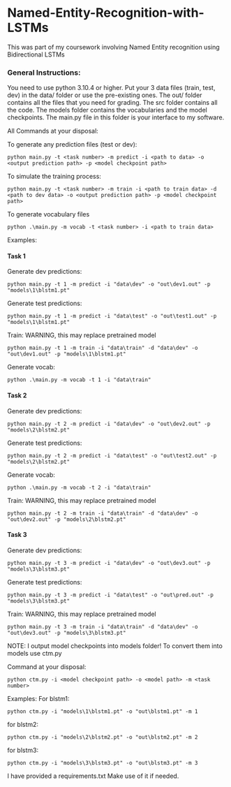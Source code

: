 # Named-Entity-Recognition-with-LSTMs
This was part of my coursework involving Named Entity recognition using Bidirectional LSTMs

### General Instructions:

You need to use python 3.10.4 or higher.
Put your 3 data files (train, test, dev) in the data/ folder or use the pre-existing ones.
The out/ folder contains all the files that you need for grading.
The src folder contains all the code.
The models folder contains the vocabularies and the model checkpoints.
The main.py file in this folder is your interface to my software.

All Commands at your disposal:

To generate any prediction files (test or dev):
```
python main.py -t <task number> -m predict -i <path to data> -o <output prediction path> -p <model checkpoint path>
```

To simulate the training process:
```
python main.py -t <task number> -m train -i <path to train data> -d <path to dev data> -o <output prediction path> -p <model checkpoint path>
```

To generate vocabulary files
```
python .\main.py -m vocab -t <task number> -i <path to train data>
```


Examples:

#### Task 1
Generate dev predictions:
```
python main.py -t 1 -m predict -i "data\dev" -o "out\dev1.out" -p "models\1\blstm1.pt"
```

Generate test predictions:
```
python main.py -t 1 -m predict -i "data\test" -o "out\test1.out" -p "models\1\blstm1.pt"
```

Train: WARNING, this may replace pretrained model
```
python main.py -t 1 -m train -i "data\train" -d "data\dev" -o "out\dev1.out" -p "models\1\blstm1.pt"
```

Generate vocab:
```
python .\main.py -m vocab -t 1 -i "data\train"
```


#### Task 2
Generate dev predictions:
```
python main.py -t 2 -m predict -i "data\dev" -o "out\dev2.out" -p "models\2\blstm2.pt"
```

Generate test predictions:
```
python main.py -t 2 -m predict -i "data\test" -o "out\test2.out" -p "models\2\blstm2.pt"
```

Generate vocab:
```
python .\main.py -m vocab -t 2 -i "data\train"
```

Train: WARNING, this may replace pretrained model
```
python main.py -t 2 -m train -i "data\train" -d "data\dev" -o "out\dev2.out" -p "models\2\blstm2.pt"
```


#### Task 3
Generate dev predictions:
```
python main.py -t 3 -m predict -i "data\dev" -o "out\dev3.out" -p "models\3\blstm3.pt"
```

Generate test predictions:
```
python main.py -t 3 -m predict -i "data\test" -o "out\pred.out" -p "models\3\blstm3.pt"
```

Train: WARNING, this may replace pretrained model
```
python main.py -t 3 -m train -i "data\train" -d "data\dev" -o "out\dev3.out" -p "models\3\blstm3.pt"
```



NOTE:
I output model checkpoints into models folder!
To convert them into models use ctm.py

Command at your disposal:
```
python ctm.py -i <model checkpoint path> -o <model path> -m <task number>
```

Examples:
For blstm1:
```
python ctm.py -i "models\1\blstm1.pt" -o "out\blstm1.pt" -m 1
```
for blstm2:
```
python ctm.py -i "models\2\blstm2.pt" -o "out\blstm2.pt" -m 2
```
for blstm3:
```
python ctm.py -i "models\3\blstm3.pt" -o "out\blstm3.pt" -m 3
```


I have provided a requirements.txt
Make use of it if needed.
